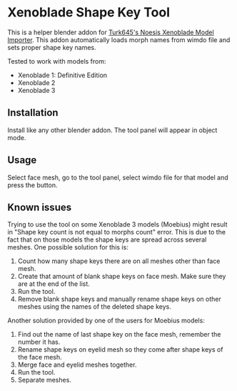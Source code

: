 # Xenoblade Shape Key Tool
This is a helper blender addon for [Turk645's Noesis Xenoblade Model Importer](https://github.com/Turk645/Xenoblade-Switch-Model-Importer-Noesis). This addon automatically loads morph names from wimdo file and sets proper shape key names.

Tested to work with models from:
 - Xenoblade 1: Definitive Edition
 - Xenoblade 2
 - Xenoblade 3

## Installation
Install like any other blender addon. The tool panel will appear in object mode.

## Usage
Select face mesh, go to the tool panel, select wimdo file for that model and press the button.

## Known issues
Trying to use the tool on some Xenoblade 3 models (Moebius) might result in "Shape key count is not equal to morphs count" error. This is due to the fact that on those models the shape keys are spread across several meshes. 
One possible solution for this is:
1) Count how many shape keys there are on all meshes other than face mesh.
2) Create that amount of blank shape keys on face mesh. Make sure they are at the end of the list.
3) Run the tool.
4) Remove blank shape keys and manually rename shape keys on other meshes using the names of the deleted shape keys.

Another solution provided by one of the users for Moebius models:
1) Find out the name of last shape key on the face mesh, remember the number it has.
2) Rename shape keys on eyelid mesh so they come after shape keys of the face mesh.
3) Merge face and eyelid meshes together.
4) Run the tool.
5) Separate meshes.